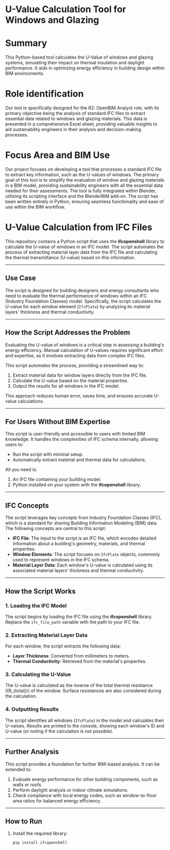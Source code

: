 
# **U-Value Calculation Tool for Windows and Glazing**

# **Summary**
This Python-based tool calculates the U-Value of windows and glazing systems, simulating their impact on thermal insulation and daylight performance. It aids in optimizing energy efficiency in building design within BIM environments.

# **Role identification**
Our tool is specifically designed for the R2: OpenBIM Analyst role, with its primary objective being the analysis of standard IFC files to extract essential data related to windows and glazing materials. This data is presented in a comprehensive Excel sheet, providing valuable insights to aid sustainability engineers in their analysis and decision-making processes.


# **Focus Area and BIM Use**
Our project focuses on developing a tool that processes a standard IFC file to extract key information, such as the U-values of windows. The primary goal of this tool is to simplify the evaluation of window and glazing materials in a BIM model, providing sustainability engineers with all the essential data needed for their assessments. The tool is fully integrated within Blender, utilizing its scripting interface and the BlenderBIM add-on. The script has been written entirely in Python, ensuring seamless functionality and ease of use within the BIM workflow.


# **U-Value Calculation from IFC Files**

This repository contains a Python script that uses the **ifcopenshell** library to calculate the U-value of windows in an IFC model. The script automates the process of extracting material layer data from the IFC file and calculating the thermal transmittance (U-value) based on this information.

---

## **Use Case**

The script is designed for building designers and energy consultants who need to evaluate the thermal performance of windows within an IFC (Industry Foundation Classes) model. Specifically, the script calculates the U-value for each window element (`IfcPlate`) by analyzing its material layers' thickness and thermal conductivity.

---

## **How the Script Addresses the Problem**

Evaluating the U-value of windows is a critical step in assessing a building's energy efficiency. Manual calculation of U-values requires significant effort and expertise, as it involves extracting data from complex IFC files.

This script automates the process, providing a streamlined way to:
1. Extract material data for window layers directly from the IFC file.
2. Calculate the U-value based on the material properties.
3. Output the results for all windows in the IFC model.

This approach reduces human error, saves time, and ensures accurate U-value calculations.

---

## **For Users Without BIM Expertise**

This script is user-friendly and accessible to users with limited BIM knowledge. It handles the complexities of IFC schema internally, allowing users to:
- Run the script with minimal setup.
- Automatically extract material and thermal data for calculations.

All you need is:
1. An IFC file containing your building model.
2. Python installed on your system with the **ifcopenshell** library.

---

## **IFC Concepts**

The script leverages key concepts from Industry Foundation Classes (IFC), which is a standard for sharing Building Information Modeling (BIM) data. The following concepts are central to this script:

- **IFC File**: The input to the script is an IFC file, which encodes detailed information about a building's geometry, materials, and thermal properties.
- **Window Elements**: The script focuses on `IfcPlate` objects, commonly used to represent windows in the IFC schema.
- **Material Layer Data**: Each window's U-value is calculated using its associated material layers' thickness and thermal conductivity.

---

## **How the Script Works**

### **1. Loading the IFC Model**
The script begins by loading the IFC file using the **ifcopenshell** library. Replace the `ifc_file_path` variable with the path to your IFC file.

### **2. Extracting Material Layer Data**
For each window, the script extracts the following data:
- **Layer Thickness**: Converted from millimeters to meters.
- **Thermal Conductivity**: Retrieved from the material's properties.

### **3. Calculating the U-Value**
The U-value is calculated as the inverse of the total thermal resistance (\(R_{total}\)) of the window. Surface resistances are also considered during the calculation.

### **4. Outputting Results**
The script identifies all windows (`IfcPlate`) in the model and calculates their U-values. Results are printed to the console, showing each window's ID and U-value (or noting if the calculation is not possible).

---

## **Further Analysis**

This script provides a foundation for further BIM-based analysis. It can be extended to:
1. Evaluate energy performance for other building components, such as walls or roofs.
2. Perform daylight analysis or indoor climate simulations.
3. Check compliance with local energy codes, such as window-to-floor area ratios for balanced energy efficiency.

---

## **How to Run**

1. Install the required library:
   ```bash
   pip install ifcopenshell
